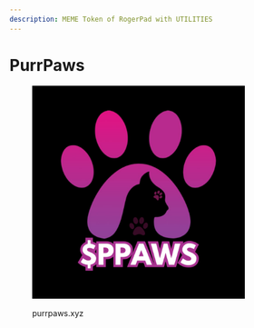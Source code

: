```yaml
---
description: MEME Token of RogerPad with UTILITIES
---
```


# PurrPaws

<figure><img src=".gitbook/assets/58.png" alt="" width="375"><figcaption><p>purrpaws.xyz</p></figcaption></figure>
